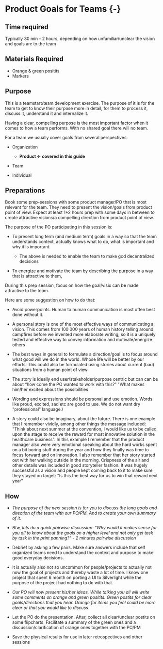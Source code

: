 # Product Goals for Teams {-}

## Time required

Typically 30 min - 2 hours, depending on how unfamiliar/unclear the vision and goals are to the team

## Materials Required
*   Orange & green positits
*   Markers

## Purpose

   This is a teamstart/team development exercise. The purpose of it is for the team to get to know their purpose more in detail, for them to process it, discuss it, understand it and internalize it.

   Having a clear, compelling purpose is the most important factor when it comes to how a team performs. With no shared goal there will no team.

   For a team we usually cover goals from several perspectives:

  * Organization

     * **Product ← covered in this guide**

  * Team

  * Individual

## Preparations

Book some prep-sessions with some product manager/PO that is most relevant for the team. They need to present the vision/goals from product point of view. Expect at least 1+2 hours prep with some days in between to create attractive visions/a compelling direction from product point of view.

The purpose of the PO participating in this session is:
  - To present long term (and medium term) goals in a way so that the team understands context, actually knows what to do, what is important and why it is important.
    - The above is needed to enable the team to make god decentralized decisions

  - To energize and motivate the team by describing the purpose in a way that is attractive to them,

During this prep session, focus on how the goal/visio can be made attractive to the team. 

Here are some suggestion on how to do that:

  - Avoid powerpoints. Human to human communication is most often best done without it.

  - A personal story is one of the most effective ways of communicating a vision. This comes from 100 000 years of human history telling around campfires before we invented more elaborate writing, so it is a uniquely tested and effective way to convey information and motivate/energize others

  - The best ways in general to formulate a direction/goal is to focus around what good will we do in the world. Whose life will be better by our efforts. This could also be formulated using stories about current (bad) situations from a human point of view

  - The story is ideally end user/stakeholder/purpose centric but can can be about “how come the PO wanted to work with this?” "What makes him/her excited about the possibilities
    
  - Wording and expressions should be personal and use emotion. Words like proud, excited, sad etc are good to use. We do not want dry "professional" language.\

  - A story could also be imaginary, about the future. There is one example that I remember vividly, among other things the message included: "Think about next summer at the convention, I would like us to be called upon the stage to receive the reward for most innovative solution in the healthcare business". In this example I     remember that the product manager also were very emotional speaking about the hard works spent on a bit boring stuff during the year and how they finally was time to focus forward and on innovation. I also remember that her story started out with her walking outside in the morning. Crispness of the air and other details was included in good storyteller fashion. It was hugely successful as a vision and people kept coming back to it to make sure they stayed on target: "Is this the best way for us to win that reward next year"

## How

  - *The purpose of the next session is for you to discuss the long goals and direction of the team with our PO/PM. And to create your own summary of it.*

  - *Btw, lets do a quick pairwise discussion: "Why would it makes sense for you all to know about the goals on a higher level and not only get task by task in the print panning?" - 2 minutes pairwise discussion*

  - Debrief by asking a few pairs. Make sure answers include that self organized teams need to understand the context and purpose to make good everyday decisions.

  - It is actually also not so uncommon for people/projects to actually not now the goal of projects and thereby waste a lot of time. I know one project that spent 6 month on porting a UI to Silverlight while the purpose of the project had nothing to do with that. 

  - *Our PO will now present his/her ideas. While talking you all will write some comments on orange and green positits. Green postits for clear goals/directions that you hear. Orange for items you feel could be more clear or that you would like to discuss*

  - Let the PO do the presentation. After, collect all clear/unclear postits on some flipcharts. Facilitate a summary of the green ones and a discussion/clarification of orange ones together with the PO/PM

  - Save the physical results for use in later retrospectives and other sessions

